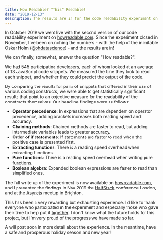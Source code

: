 ```yaml
---
title: How Readable? "This" Readable!
date: "2019-12-13"
description: The results are in for the code readability experiment on howreadable.com
---
```

In October 2019 we went live with the second version of our code readability experiment on [howreadable.com](https://howreadable.com). Since the experiment closed in November, I've been crunching the numbers - with the help of the inimitable Oskar Holm ([@ohdatascience](https://twitter.com/ohdatascience)) - and the results are in!

We can finally, somewhat, answer the question "How readable?".

We had 545 participating developers, each of whom looked at an average of 13 JavaScript code snippets. We measured the time they took to read each snippet, and whether they could predict the output of the code.

By comparing the results for pairs of snippets that differed in their use of various coding constructs, we were able to get statistically significant results that point to an objective measure for the readability of the constructs themselves. Our headline findings were as follows:

- **Operator precedence**: In expressions that are dependent on operator precedence, adding brackets increases both reading speed and accuracy.
- **Chaining methods**: Chained methods are faster to read, but adding intermediate variables leads to greater accuracy.
- **Order of if statements**: If statements are faster to read when the positive case is presented first.
- **Extracting functions**: There is a reading speed overhead when extracting functions.
- **Pure functions**: There is a reading speed overhead when writing pure functions.
- **Boolean algebra**: Expanded boolean expressions are faster to read than simplified ones.

The full write up of the experiment is now available on [howreadable.com](https://howreadable.com), and I presented the findings in Nov 2019 the [HalfStack](https://halfstackconf.com/london/) conference London, and at the [Asyncjs](https://asyncjs.com/designing-network-sympathetic-applications/) meetup in Brighton.

This has been a very rewarding but exhausting experience. I'd like to thank everyone who participated in the experiment and especially those who gave their time to help put it [together](/readability). I don't know what the future holds for this project, but I'm very proud of the progress we have made so far.

A will post soon in more detail about the experience. In the meantime, have a safe and prosperous holiday season and new year!